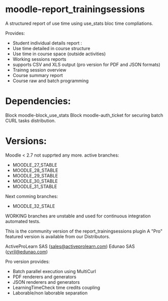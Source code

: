 moodle-report_trainingsessions
==============================

A structured report of use time using use_stats bloc time compliations.

Provides: 

- Student individual details report :
- Use time detailed in course structure
- Use time in course space (outside activities)
- Working sessions reports
- supports CSV and XLS output (pro version for PDF and JSON formats)
- Trainng session overview
- Course summary report
- Course raw and batch programming 

Dependencies: 
===============
Block moodle-block_use_stats
Block moodle-auth_ticket for securing batch CURL tasks distribution.

Versions:
=========
Moodle < 2.7 not supprted any more. 
active branches: 
- MOODLE_27_STABLE
- MOODLE_28_STABLE
- MOODLE_29_STABLE
- MOODLE_30_STABLE
- MOODLE_31_STABLE

Next comming branches:
- MOODLE_32_STALE

WORKING branches are unstable and used for continuous integration automated tests.

This is the community version of the report_trainingsessions plugin
A "Pro" featured version is available from our Distributors.

ActiveProLearn SAS (sales@activeprolearn.com)
Edunao SAS (cyril@edunao.com)

Pro version provides:
- Batch parallel execution using MultiCurl
- PDF renderers and generators
- JSON renderers and generators
- LearningTimeCheck time credits coupling
- Laborable/non laborable separation
